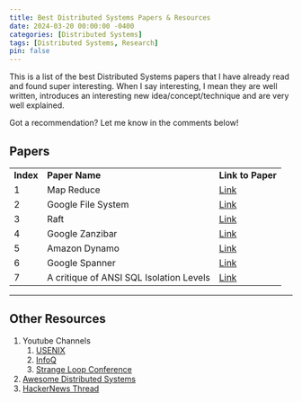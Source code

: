 ```yaml
---
title: Best Distributed Systems Papers & Resources
date: 2024-03-20 00:00:00 -0400
categories: [Distributed Systems]
tags: [Distributed Systems, Research]
pin: false
---
```


This is a list of the best Distributed Systems papers that I have already read and found super interesting. When I say interesting, I mean they are well written, introduces an interesting new idea/concept/technique and are very well explained. 

Got a recommendation? Let me know in the comments below!

## Papers
<table width="100%">
  <tr>
    <td><strong>Index</strong></td>
    <td><strong>Paper Name</strong></td>
    <td><strong>Link to Paper</strong></td>
  </tr>
  <tr>
    <td>1</td>
    <td>Map Reduce</td>
    <td><a href="https://static.googleusercontent.com/media/research.google.com/en//archive/mapreduce-osdi04.pdf" target="_blank">Link</a></td>
  </tr>
  <tr>
    <td>2</td>
    <td>Google File System</td>
    <td><a href="https://static.googleusercontent.com/media/research.google.com/en//archive/gfs-sosp2003.pdf" target="_blank">Link</a></td>
  </tr>
  <tr>
    <td>3</td>
    <td>Raft</td>
    <td><a href="https://raft.github.io/raft.pdf" target="_blank">Link</a></td>
  </tr>
  <tr>
    <td>4</td>
    <td>Google Zanzibar</td>
    <td><a href="https://storage.googleapis.com/gweb-research2023-media/pubtools/pdf/10683a8987dbf0c6d4edcafb9b4f05cc9de5974a.pdf" target="_blank">Link</a></td>
  </tr>
  <tr>
    <td>5</td>
    <td>Amazon Dynamo</td>
    <td><a href="https://assets.amazon.science/ac/1d/eb50c4064c538c8ac440ce6a1d91/dynamo-amazons-highly-available-key-value-store.pdf" target="_blank">Link</a></td>
  </tr>
  <tr>
    <td>6</td>
    <td>Google Spanner</td>
    <td><a href="https://static.googleusercontent.com/media/research.google.com/en//archive/spanner-osdi2012.pdf" target="_blank">Link</a></td>
  </tr>
  <tr>
    <td>7</td>
    <td>A critique of ANSI SQL Isolation Levels</td>
    <td><a href="https://www.microsoft.com/en-us/research/wp-content/uploads/2016/02/tr-95-51.pdf" target="_blank">Link</a></td>
  </tr>
</table>

<hr/>

## Other Resources

1. Youtube Channels
   1. <a href="https://www.youtube.com/@UsenixOrg" target="_blank">USENIX</a>
   2. <a href="https://www.youtube.com/@infoq" target="_blank">InfoQ</a>
   3. <a href="https://www.youtube.com/@StrangeLoopConf" target="_blank">Strange Loop Conference</a>
2. <a href="https://github.com/theanalyst/awesome-distributed-systems" target="_blank">Awesome Distributed Systems</a>
3. <a href="https://news.ycombinator.com/item?id=25987664" target="_blank">HackerNews Thread</a>


